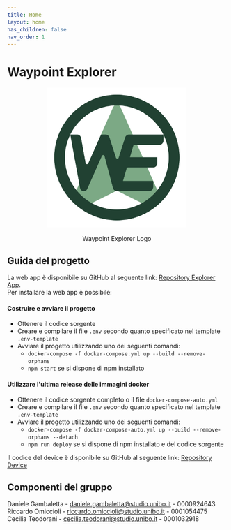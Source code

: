```yaml
---
title: Home
layout: home
has_children: false
nav_order: 1
---
```


# Waypoint Explorer
<div align="center">
<img src="./img/logo.svg" alt="Waypoint Explorer Logo" style="width: 20rem" >
<p align="center" id="logo">Waypoint Explorer Logo</p>
</div>

## Guida del progetto
La web app è disponibile su GitHub al seguente link: [Repository Explorer App](https://github.com/Waypoint-Explorer/explorer-app).\
Per installare la web app è possibile:
#### Costruire e avviare il progetto
- Ottenere il codice sorgente
- Creare e compilare il file ```.env``` secondo quanto specificato nel template ```.env-template```
- Avviare il progetto utilizzando uno dei seguenti comandi:
    - ```docker-compose -f docker-compose.yml up --build --remove-orphans```
    - ```npm start``` se si dispone di npm installato
#### Utilizzare l'ultima release delle immagini docker
- Ottenere il codice sorgente completo o il file ```docker-compose-auto.yml```
- Creare e compilare il file ```.env``` secondo quanto specificato nel template ```.env-template```
- Avviare il progetto utilizzando uno dei seguenti comandi:
    - ```docker-compose -f docker-compose-auto.yml up --build --remove-orphans --detach```
    - ```npm run deploy``` se si dispone di npm installato e del codice sorgente

Il codice del device è disponibile su GitHub al seguente link: [Repository Device](https://github.com/Waypoint-Explorer/device
)

## Componenti del gruppo
Daniele Gambaletta - <daniele.gambaletta@studio.unibo.it> - 0000924643\
Riccardo Omiccioli - <riccardo.omiccioli@studio.unibo.it> - 0001054475\
Cecilia Teodorani - <cecilia.teodorani@studio.unibo.it> - 0001032918